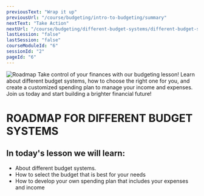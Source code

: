 ```yaml
---
previousText: "Wrap it up"
previousUrl: "/course/budgeting/intro-to-budgeting/summary"
nextText: "Take Action"
nextUrl: "/course/budgeting/different-budget-systems/different-budget-systems"
lastLession: "false"
lastSession: "false"
courseModuleId: "6"
sessionId: "2"
pageId: "6"
---
```



![Roadmap](/assets/img/roadmap.png)
<sparkle-character-intro class="shift-up-overlap" position="right" character="yuna">
Take control of your finances with our budgeting lesson! Learn about different budget systems, how to choose the right one for you, and create a customized spending plan to manage your income and expenses. Join us today and start building a brighter financial future!</sparkle-character-intro>
# ROADMAP FOR DIFFERENT BUDGET SYSTEMS
## In today's lesson we will learn:
- About different budget systems.
- How to select the budget that is best for your needs
- How to develop your own spending plan that includes your expenses and income


